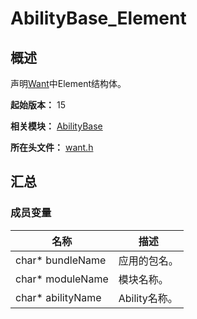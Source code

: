 # AbilityBase_Element

<!--Kit: Ability Kit-->
<!--Subsystem: Ability-->
<!--Owner: @zexin_c-->
<!--Designer: @li-weifeng2024-->
<!--Tester: @lixueqing513-->
<!--Adviser: @huipeizi-->

## 概述

声明[Want](capi-want-h.md)中Element结构体。

**起始版本：** 15

**相关模块：** [AbilityBase](capi-abilitybase.md)

**所在头文件：** [want.h](capi-want-h.md)

## 汇总

### 成员变量

| 名称 | 描述 |
| -- | -- |
| char* bundleName | 应用的包名。 |
| char* moduleName | 模块名称。 |
| char* abilityName | Ability名称。 |
